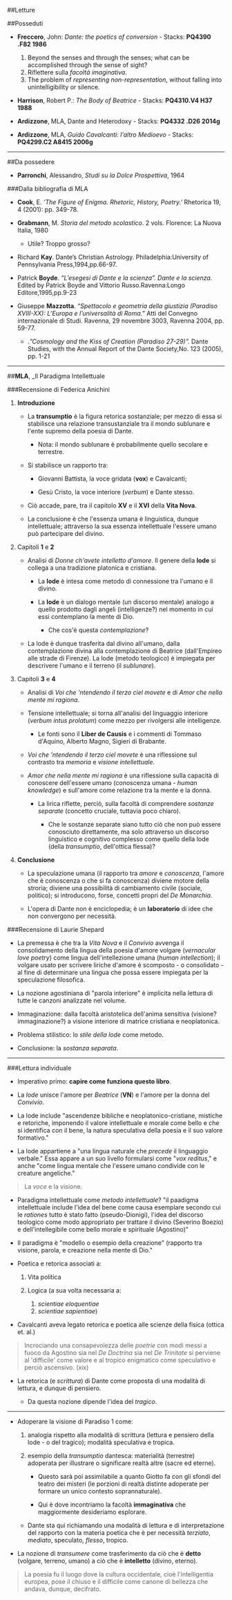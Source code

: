 ##Letture

##Posseduti

- __Freccero__, John: _Dante: the poetics of conversion_ - Stacks: __PQ4390 .F82 1986__

	1. Beyond the senses and through the senses; what can be accomplished through the sense of sight?
	2. Riflettere sulla _facoltà imaginativa_.
	3. The problem of _representing non-representation_, without falling into unintelligibility or silence.

- __Harrison__, Robert P.: _The Body of Beatrice_ - Stacks: __PQ4310.V4 H37 1988__

- __Ardizzone__, MLA, Dante and Heterodoxy - Stacks: __PQ4332 .D26 2014g__

- __Ardizzone__, MLA, _Guido Cavalcanti: l'altro Medioevo_ - Stacks: __PQ4299.C2 A8415 2006g__

- - -

##Da possedere

- __Parronchi__, Alessandro, _Studi su la Dolce Prospettiva_, 1964

###Dalla bibliografia di MLA

- __Cook__, E. _‘The Figure of Enigma. Rhetoric, History, Poetry.’_ Rhetorica 19, 4 (2001): pp. 349-78. 

- __Grabmann__, M. _Storia del metodo scolastico_. 2 vols. Florence: La Nuova Italia, 1980
	
	- Utile? Troppo grosso?

- Richard __Kay__. Dante’s Christian Astrology. Philadelphia:University of Pennsylvania Press,1994,pp.66-97. 

- Patrick __Boyde__. _“L’esegesi di Dante e la scienza”. Dante e la scienza._ Edited by Patrick Boyde and Vittorio Russo.Ravenna:Longo Editore,1995,pp.9-23

- Giuseppe __Mazzotta__. _“Spettacolo e geometria della giustizia (Paradiso XVIII-XX): L’Europa e l’universalità di Roma.”_ Atti del Convegno internazionale di Studi. Ravenna, 29 novembre 3003,  Ravenna 2004, pp. 59-77.

	- ._”Cosmology and the Kiss of Creation (Paradiso 27-29)”._ Dante Studies, with the Annual Report of the Dante Society,No. 123 (2005), pp. 1-21

- - -

##__MLA__, _Il Paradigma Intellettuale

###Recensione di Federica Anichini

1. __Introduzione__

	- La __transumptio__ è la figura retorica sostanziale; per mezzo di essa si stabilisce una relazione transustanziale tra il mondo sublunare e l'ente supremo della poesia di Dante.

		- Nota: il mondo sublunare è probabilmente quello secolare e terrestre.

	- Si stabilisce un rapporto tra:

		- Giovanni Battista, la voce gridata (__vox__) e Cavalcanti;

		- Gesù Cristo, la voce interiore (_verbum_) e Dante stesso.

	- Ciò accade, pare, tra il capitolo __XV__ e il __XVI__ della __Vita Nova__.

	- La conclusione è che l'essenza umana è linguistica, dunque intellettuale; attraverso la sua essenza intellettuale l'essere umano può partecipare del divino.

2. Capitoli __1__ e __2__

	- Analisi di _Donne ch'avete intelletto d'amore_. Il genere della __lode__ si collega a una tradizione platonica e cristiana.

		- La __lode__ è intesa come metodo di connessione tra l'umano e il divino.

		- La __lode__ è un dialogo mentale (un discorso mentale) analogo a quello prodotto dagli angeli (intelligenze?) nel momento in cui essi contemplano la mente di Dio.

			- Che cos'è questa _contemplazione_?

	- La lode è dunque trasferita dal divino all'umano, dalla contemplazione divina alla contemplazione di Beatrice (dall'Empireo alle strade di Firenze). La lode (metodo teologico) è impiegata per descrivere l'umano e il terreno (il _sublunare_).

3. Capitoli __3__ e __4__

	- Analisi di _Voi che 'ntendendo il terzo ciel movete_ e di _Amor che nella mente mi ragiona_.

	- Tensione intellettuale; si torna all'analisi del linguaggio interiore (_verbum intus prolatum_) come mezzo per rivolgersi alle intelligenze.

		- Le fonti sono il __Liber de Causis__ e i commenti di Tommaso d'Aquino, Alberto Magno, Sigieri di Brabante.

	- _Voi che 'ntendendo il terzo ciel movete_ è una riflessione sul contrasto tra _memoria_ e _visione intellettuale_.

	- _Amor che nella mente mi ragiona_ è una riflessione sulla capacità di conoscere dell'essere umano (conoscenza umana - _human knowledge_) e sull'amore come relazione tra la mente e la donna.

		- La lirica riflette, perciò, sulla facoltà di comprendere _sostanze separate_ (concetto cruciale, tuttavia poco chiaro).

			- Che le sostanze separate siano tutto ciò che non può essere conosciuto direttamente, ma solo attraverso un discorso linguistico e cognitivo complesso come quello della lode (della _transumptio_, dell'ottica flessa)?

4. __Conclusione__

	- La speculazione umana (il rapporto tra _amore_ e _conoscenza_, l'amore che è conoscenza o che si fa conoscenza) diviene motore della stroria; diviene una possibilità di cambiamento civile (sociale, politico); si introducono, forse, concetti propri del _De Monarchia_.

	- L'opera di Dante non è enciclopedia; è un __laboratorio__ di idee che non convergono per necessità.


###Recensione di Laurie Shepard

- La premessa è che tra la _Vita Nova_ e il _Convivio_ avvenga il consolidamento della lingua della poesia d'amore volgare (_vernacular love poetry_) come lingua dell'intellezione umana (_human intellection_); il volgare usato per scrivere liriche d'amore è scomposto - o consolidato - al fine di determinare una lingua che possa essere impiegata per la speculazione filosofica.

- La nozione agostiniana di "parola interiore" è implicita nella lettura di tutte le canzoni analizzate nel volume.

- Immaginazione: dalla facoltà aristotelica dell'anima sensitiva (visione? immaginazione?) a visione interiore di matrice cristiana e neoplatonica.

- Problema stilistico: lo _stile della lode_ come metodo.

- Conclusione: la _sostanza separata_.

- - -

###Lettura individuale

- Imperativo primo: __capire come funziona questo libro__.

- La _lode_ unisce l'amore per _Beatrice_ (__VN__) e l'amore per la donna del _Convivio_.

- La lode include "ascendenze bibliche e neoplatonico-cristiane, mistiche e retoriche, imponendo il valore intellettuale e morale come bello e che si identifica con il bene, la natura speculativa della poesia e il suo valore formativo."

- La lode appartiene a "una lingua naturale che _precede_ il linguaggio verbale." Essa appare a un suo livello formularsi come "_vox reditus_," e anche "come lingua mentale che l'essere umano condivide con le creature angeliche."

> La _voce_ e la visione.

- Paradigma intellettuale come _metodo intellettuale_? "il paadigma intellettuale include l'idea del bene come causa esemplare secondo cui le _rationes_ tutto è stato fatto (pseudo-Dionigi), l'idea del discorso teologico come modo appropriato per trattare il divino (Severino Boezio) e dell'intellegibile come bello morale e spirituale (Agostino)"

- Il paradigma è "modello o esempio della creazione" (rapporto tra visione, parola, e creazione nella mente di Dio."

- Poetica e retorica associati a:

	1. Vita politica
	2. Logica (a sua volta necessaria a:

		1. _scientiae eloquentiae_
		2. _scientiae sapientiae_)

- Cavalcanti aveva legato retorica e poetica alle scienze della fisica (ottica et. al.)

> Incrociando una consapevolezza delle _poetrie_ con modi messi a fuoco da Agostino sia nel _De Doctrina_ sia nel _De Trinitate_ si perviene al 'difficile' come valore e al tropico enigmatico come speculativo e perciò ascensivo. (xix)

- La retorica (e _scrittura_) di Dante come proposta di una modalità di lettura, e dunque di pensiero.

	- Da questa nozione dipende l'idea del _tragico_.


- - -

- Adoperare la visione di Paradiso 1 come:

	1. analogia rispetto alla modalità di scrittura (lettura e pensiero della lode - o del tragico); modalità speculativa e tropica.

	2. esempio della _transumptio_ dantesca: materialità (terrestre) adoperata per illustrare o significare realtà altre (sacre ed eterne).

		- Questo sarà poi assimilabile a quanto Giotto fa con gli sfondi del teatro dei misteri (le porzioni di realtà distinte adoperate per formare un unico contesto soprannaturale).

		- Qui è dove incontriamo la facoltà __immaginativa__ che maggiormente desideriamo esplorare.

	- Dante sta qui richiamando una modalità di lettura e di interpretazione del rapporto con la materia poetica che è per necessità _terziato_, _mediato_, speculato, _flesso_, tropico.

- La nozione di _transumere_ come trasferimento da ciò che è __detto__ (volgare, terreno, umano) a ciò che è __intelletto__ (divino, eterno).

> La poesia fu il luogo dove la cultura occidentale, cioè l'intelligentia europea, pose il chiuso e il difficile come canone di bellezza che andava, dunque, decifrato.

